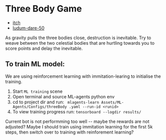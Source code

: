 # Three Body Game
* [itch](https://avivajpeyi.itch.io/three-body)
* [ludum-dare-50](https://ldjam.com/events/ludum-dare/50/three-body)

As gravity pulls the three bodies close, destruction is inevitable. Try to weave between the two celestial bodies that are hurtling towards you to score points and delay the inevitable. 


## To train ML model:

We are using reinforcement learning with immitation-learing to initialise the training. 

1. Start `ML training` scene
2. Open terminal and source ML-agents python env
3. cd to project dir and run: ` mlagents-learn Assets/ML-Agents/Configs/threeBody
.yaml --run-id <runid>`
4. To view training progress run:  `tensorboard --logdir results/`

Current bot is not performming too well -- maybe the rewards are not adjusted? Maybe I should train using immitation learning for the first 5k steps, then switch over to training with reinforement learning? 


